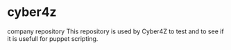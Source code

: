 # cyber4z
company repository
This repository is used by Cyber4Z to test and to see if it is usefull for puppet scripting. 
